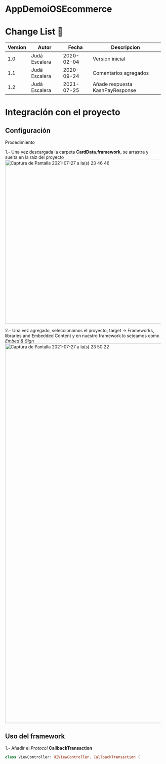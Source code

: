 # AppDemoiOSEcommerce

# Change List :green_book:

Version | Autor | Fecha | Descripcion
--------|---------------------|------------|----------------
1.0 | Judá Escalera| 2020-02-04 | Version inicial
1.1 | Judá Escalera| 2020-09-24 | Comentarios agregados
1.2 | Judá Escalera| 2021-07-25 | Añade respuesta KashPayResponse

# Integración con el proyecto

## Configuración

Procedimiento

1.- Una vez descargada la carpeta **CardData.framework**, se arrastra y suelta en la raíz del proyecto
<img width="530" alt="Captura de Pantalla 2021-07-27 a la(s) 23 46 46" src="https://user-images.githubusercontent.com/28871704/127265544-67e32286-6a07-46f6-ae79-97f2c65d0dd1.png">

2.- Una vez agregado, seleccionamos el proyecto, target -> Frameworks, libraries and Embedded Content y en nuestro framework lo seteamos como *Embed & Sign*
<img width="1229" alt="Captura de Pantalla 2021-07-27 a la(s) 23 50 22" src="https://user-images.githubusercontent.com/28871704/127266005-62c500f7-41b3-4a4b-befb-bd45d660612a.png">

## Uso del framework

1.- Añadir el *Protocol* **CallbackTransaction**
```swift 
class ViewController: UIViewController, CallbackTransaction {
```

